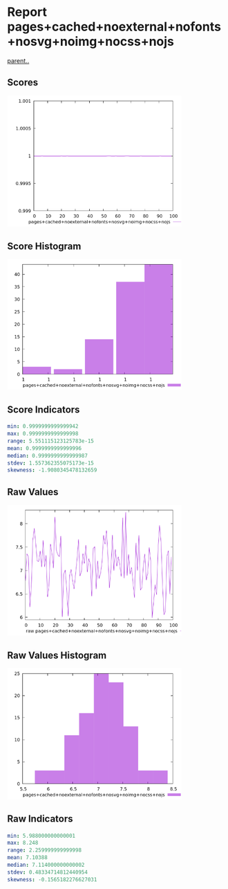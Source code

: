 # Report pages+cached+noexternal+nofonts+nosvg+noimg+nocss+nojs

[parent..](./..)  


## Scores

![score](./score.png)  

## Score Histogram

![hist](./hist.png)  

## Score Indicators

```yaml
min: 0.9999999999999942
max: 0.9999999999999998
range: 5.551115123125783e-15
mean: 0.9999999999999996
median: 0.9999999999999987
stdev: 1.557362355075173e-15
skewness: -1.9080345478132659

```

## Raw Values

![raw](./raw.png)  

## Raw Values Histogram

![raw hist](./raw_hist.png)  

## Raw Indicators

```yaml
min: 5.988000000000001
max: 8.248
range: 2.259999999999998
mean: 7.10388
median: 7.114000000000002
stdev: 0.48334714812440954
skewness: -0.1565182276627031

```

<style>
  img {
    max-width: 80%;
  }
</style>
      
